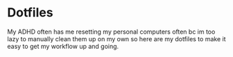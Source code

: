 # Dotfiles

My ADHD often has me resetting my personal computers often bc im too lazy to manually clean them up on my own so here are my dotfiles to make it easy to get my workflow up and going.
